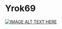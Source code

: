 # Yrok69
[![IMAGE ALT TEXT HERE](https://img.youtube.com/vi/NX7V86mg-4Q/0.jpg)](https://www.youtube.com/watch?v=NX7V86mg-4Q)
